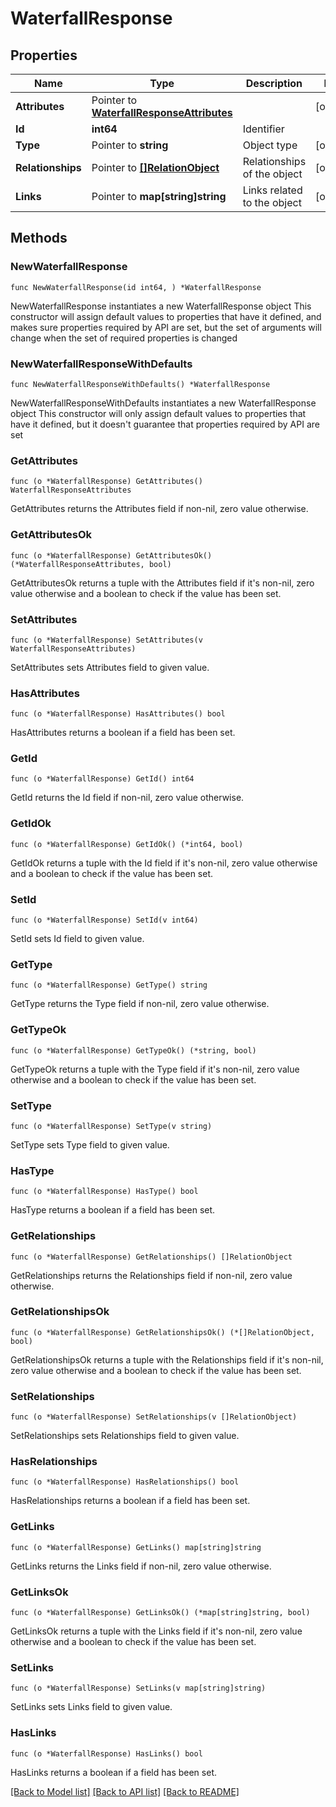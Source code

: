 # WaterfallResponse

## Properties

Name | Type | Description | Notes
------------ | ------------- | ------------- | -------------
**Attributes** | Pointer to [**WaterfallResponseAttributes**](WaterfallResponseAttributes.md) |  | [optional] 
**Id** | **int64** | Identifier  | 
**Type** | Pointer to **string** | Object type | [optional] 
**Relationships** | Pointer to [**[]RelationObject**](RelationObject.md) | Relationships of the object | [optional] 
**Links** | Pointer to **map[string]string** | Links related to the object | [optional] 

## Methods

### NewWaterfallResponse

`func NewWaterfallResponse(id int64, ) *WaterfallResponse`

NewWaterfallResponse instantiates a new WaterfallResponse object
This constructor will assign default values to properties that have it defined,
and makes sure properties required by API are set, but the set of arguments
will change when the set of required properties is changed

### NewWaterfallResponseWithDefaults

`func NewWaterfallResponseWithDefaults() *WaterfallResponse`

NewWaterfallResponseWithDefaults instantiates a new WaterfallResponse object
This constructor will only assign default values to properties that have it defined,
but it doesn't guarantee that properties required by API are set

### GetAttributes

`func (o *WaterfallResponse) GetAttributes() WaterfallResponseAttributes`

GetAttributes returns the Attributes field if non-nil, zero value otherwise.

### GetAttributesOk

`func (o *WaterfallResponse) GetAttributesOk() (*WaterfallResponseAttributes, bool)`

GetAttributesOk returns a tuple with the Attributes field if it's non-nil, zero value otherwise
and a boolean to check if the value has been set.

### SetAttributes

`func (o *WaterfallResponse) SetAttributes(v WaterfallResponseAttributes)`

SetAttributes sets Attributes field to given value.

### HasAttributes

`func (o *WaterfallResponse) HasAttributes() bool`

HasAttributes returns a boolean if a field has been set.

### GetId

`func (o *WaterfallResponse) GetId() int64`

GetId returns the Id field if non-nil, zero value otherwise.

### GetIdOk

`func (o *WaterfallResponse) GetIdOk() (*int64, bool)`

GetIdOk returns a tuple with the Id field if it's non-nil, zero value otherwise
and a boolean to check if the value has been set.

### SetId

`func (o *WaterfallResponse) SetId(v int64)`

SetId sets Id field to given value.


### GetType

`func (o *WaterfallResponse) GetType() string`

GetType returns the Type field if non-nil, zero value otherwise.

### GetTypeOk

`func (o *WaterfallResponse) GetTypeOk() (*string, bool)`

GetTypeOk returns a tuple with the Type field if it's non-nil, zero value otherwise
and a boolean to check if the value has been set.

### SetType

`func (o *WaterfallResponse) SetType(v string)`

SetType sets Type field to given value.

### HasType

`func (o *WaterfallResponse) HasType() bool`

HasType returns a boolean if a field has been set.

### GetRelationships

`func (o *WaterfallResponse) GetRelationships() []RelationObject`

GetRelationships returns the Relationships field if non-nil, zero value otherwise.

### GetRelationshipsOk

`func (o *WaterfallResponse) GetRelationshipsOk() (*[]RelationObject, bool)`

GetRelationshipsOk returns a tuple with the Relationships field if it's non-nil, zero value otherwise
and a boolean to check if the value has been set.

### SetRelationships

`func (o *WaterfallResponse) SetRelationships(v []RelationObject)`

SetRelationships sets Relationships field to given value.

### HasRelationships

`func (o *WaterfallResponse) HasRelationships() bool`

HasRelationships returns a boolean if a field has been set.

### GetLinks

`func (o *WaterfallResponse) GetLinks() map[string]string`

GetLinks returns the Links field if non-nil, zero value otherwise.

### GetLinksOk

`func (o *WaterfallResponse) GetLinksOk() (*map[string]string, bool)`

GetLinksOk returns a tuple with the Links field if it's non-nil, zero value otherwise
and a boolean to check if the value has been set.

### SetLinks

`func (o *WaterfallResponse) SetLinks(v map[string]string)`

SetLinks sets Links field to given value.

### HasLinks

`func (o *WaterfallResponse) HasLinks() bool`

HasLinks returns a boolean if a field has been set.


[[Back to Model list]](../README.md#documentation-for-models) [[Back to API list]](../README.md#documentation-for-api-endpoints) [[Back to README]](../README.md)


